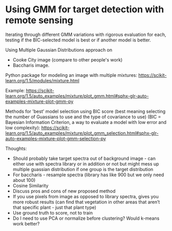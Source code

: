 # Using GMM for target detection with remote sensing

Iterating through different GMM variations with rigorous evaluation for each, testing if the BIC-selected model is best or if another model is better.

Using Multiple Gaussian Distributions approach on 
- Cooke City image (compare to other people's work)
- Baccharis image.

Python package for modeling an image with multiple mixtures:
https://scikit-learn.org/1.5/modules/mixture.html

Example:
https://scikit-learn.org/1.5/auto_examples/mixture/plot_gmm.html#sphx-glr-auto-examples-mixture-plot-gmm-py

Methods for 'best' model selection using BIC score (best meaning selecting the number of Guassians to use and the type of covariance to use) (BIC = Bayesian Information Criterion, a way to evaluate a model with low error and low complexity):
https://scikit-learn.org/1.5/auto_examples/mixture/plot_gmm_selection.html#sphx-glr-auto-examples-mixture-plot-gmm-selection-py

Thoughts:
- Should probably take target spectra out of background image  - can either use with spectra library or in addition or not but might mess up multiple guassian distribution if one group is the target distribution
- For baccharis - resample spectra (library has like 900 but we only need about 100)
- Cosine Similarity
- Discuss pros and cons of new proposed method
- If you use pixels from image as opposed to library spectra, gives you more robust results (can find that vegetation in other areas that aren’t that specific plant - just that plant type)
- Use ground truth to score, not to train
- Do I need to use PCA or normalize before clustering? Would k-means work better?

